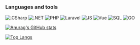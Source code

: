 ### Languages and tools

![.CSharp](https://img.shields.io/badge/-C%23-1f2937?style=for-the-badge&logo=CSharp&logoColor=8b5cf6)
![.NET](https://img.shields.io/badge/-Framework-1f2937?style=for-the-badge&logo=.net&logoColor=3b82f6)
![PHP](https://img.shields.io/badge/-PHP-1f2937?style=for-the-badge&logo=php&logoColor=4338ca)
![Laravel](https://img.shields.io/badge/-Laravel-1f2937?style=for-the-badge&logo=laravel&logoColor=e11d48)
![JS](https://img.shields.io/badge/-JavaScript-1f2937?style=for-the-badge&logo=javascript&logoColor=facc15)
![Vue](https://img.shields.io/badge/-VueJS-1f2937?style=for-the-badge&logo=vue.js&logoColor=84cc16)
![SQL](https://img.shields.io/badge/-SQL-1f2937?style=for-the-badge&logo=PostgreSQL&logoColor=c084fc)
![GO](https://img.shields.io/badge/-GO-1f2937?style=for-the-badge&logo=Go&logoColor=22d3ee)

[![Anurag's GitHub stats](https://github-readme-stats.vercel.app/api?username=carboniuum&show_icons=true&theme=jolly&count_private=true)](https://github.com/anuraghazra/github-readme-stats)

[![Top Langs](https://github-readme-stats.vercel.app/api/top-langs/?username=carboniuum&langs_count=3&theme=aura)](https://github.com/anuraghazra/github-readme-stats)